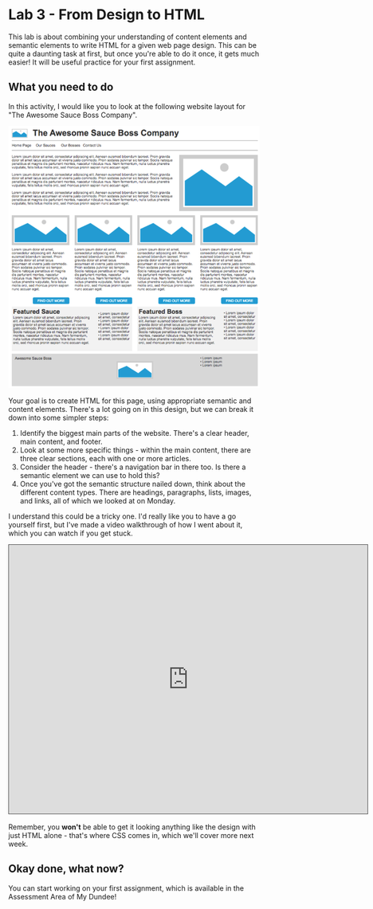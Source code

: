 # Lab 3 - From Design to HTML

This lab is about combining your understanding of content elements and semantic elements to write HTML for a given web page design. This can be quite a daunting task at first, but once you're able to do it once, it gets much easier! It will be useful practice for your first assignment.

## What you need to do

In this activity, I would like you to look at the following website layout for "The Awesome Sauce Boss Company".

<img src = "vscode/html_sauce_boss.png" class="awssmaller">

Your goal is to create HTML for this page, using appropriate semantic and content elements. There's a lot going on in this design, but we can break it down into some simpler steps:

1. Identify the biggest main parts of the website. There's a clear header, main content, and footer.
2. Look at some more specific things - within the main content, there are three clear sections, each with one or more articles.
3. Consider the header - there's a navigation bar in there too. Is there a semantic element we can use to hold this?
4. Once you've got the semantic structure nailed down, think about the different content types. There are headings, paragraphs, lists, images, and links, all of which we looked at on Monday. 

I understand this could be a tricky one. I'd really like you to have a go yourself first, but I've made a video walkthrough of how I went about it, which you can watch if you get stuck. 

<iframe src="https://dundee.cloud.panopto.eu/Panopto/Pages/Embed.aspx?id=1ece3efa-c2be-44be-ace9-b30f0151130c&autoplay=false&offerviewer=true&showtitle=true&showbrand=true&captions=false&interactivity=all" height="540" width="720" style="border: 1px solid #464646;" allowfullscreen allow="autoplay" aria-label="Panopto Embedded Video Player" aria-description="From Design to HTML - Walkthrough" ></iframe>

Remember, you **won't** be able to get it looking anything like the design with just HTML alone - that's where CSS comes in, which we'll cover more next week.

## Okay done, what now?
You can start working on your first assignment, which is available in the Assessment Area of My Dundee! 
